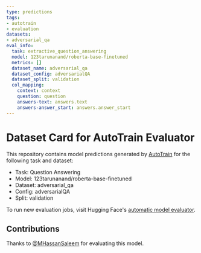 ```yaml
---
type: predictions
tags:
- autotrain
- evaluation
datasets:
- adversarial_qa
eval_info:
  task: extractive_question_answering
  model: 123tarunanand/roberta-base-finetuned
  metrics: []
  dataset_name: adversarial_qa
  dataset_config: adversarialQA
  dataset_split: validation
  col_mapping:
    context: context
    question: question
    answers-text: answers.text
    answers-answer_start: answers.answer_start
---
```

# Dataset Card for AutoTrain Evaluator

This repository contains model predictions generated by [AutoTrain](https://huggingface.co/autotrain) for the following task and dataset:

* Task: Question Answering
* Model: 123tarunanand/roberta-base-finetuned
* Dataset: adversarial_qa
* Config: adversarialQA
* Split: validation

To run new evaluation jobs, visit Hugging Face's [automatic model evaluator](https://huggingface.co/spaces/autoevaluate/model-evaluator).

## Contributions

Thanks to [@MHassanSaleem](https://huggingface.co/MHassanSaleem) for evaluating this model.